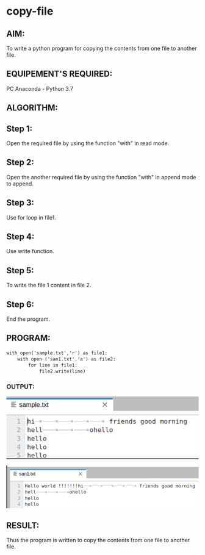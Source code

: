 # copy-file
## AIM:
To write a python program for copying the contents from one file to another file.
## EQUIPEMENT'S REQUIRED: 
PC
Anaconda - Python 3.7
## ALGORITHM: 
## Step 1:
Open the required file by using the function "with" in read mode.

## Step 2:
Open the another required file by using the function "with" in append mode to append.

## Step 3:
Use for loop in file1.

## Step 4:
Use write function.

## Step 5:
To write the file 1 content in file 2.

## Step 6:
End the program.

## PROGRAM:
```
with open('sample.txt','r') as file1:
    with open ('san1.txt','a') as file2:
        for line in file1:
            file2.write(line)
```

### OUTPUT:
![sample1](/op1.png)

![sample2](/op2.png)



## RESULT:
Thus the program is written to copy the contents from one file to another file.
